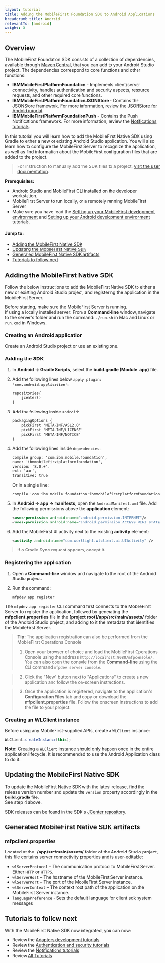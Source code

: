 ```yaml
---
layout: tutorial
title: Adding the MobileFirst Foundation SDK to Android Applications
breadcrumb_title: Android
relevantTo: [android]
weight: 3
---
```

## Overview
The MobileFirst Foundation SDK consists of a collection of dependencies, available through [Maven Central](http://search.maven.org/), that you can add to your Android Studio project. The dependencies correspond to core functions and other functions:

* **IBMMobileFirstPlatformFoundation** - Implements client/server connectivity, handles authentication and security aspects, resource requests, and other required core functions.
* **IBMMobileFirstPlatformFoundationJSONStore** - Contains the JSONStore framework. For more information, review the [JSONStore for Andoid tutorial](../../using-the-mfpf-sdk/jsonstore-android/).
* **IBMMobileFirstPlatformFoundationPush** - Contains the Push Notifications framework. For more information, review the [Notifications tutorials](../../notifications/).

In this tutorial you will learn how to add the MobileFirst Native SDK using Gradle to either a new or existing Android Studio application. You will also learn how to configure the MobileFirst Server to recognize the application, as well as find information about the MobileFirst configuration files that are added to the project.

> For instruction to manually add the SDK files to a project, [visit the user documentation](http://www-01.ibm.com/support/knowledgecenter/SSHS8R_8.0.0/wl_welcome.html).

**Prerequisites:**

- Android Studio and MobileFirst CLI installed on the developer workstation.  
- MobileFirst Server to run locally, or a remotely running MobileFirst Server
- Make sure you have read the [Setting up your MobileFirst development environment](../../setting-up-your-development-environment/mobilefirst-development-environment) and [Setting up your Android development environment](../../setting-up-your-development-environment/android-development-environment) tutorials.

#### Jump to:

- [Adding the MobileFirst Native SDK](#adding-the-mobilefirst-native-sdk)
- [Updating the MobileFirst Native SDK](#updating-the-mobilefirst-native-sdk)
- [Generated MobileFirst Native SDK artifacts](#generated-mobilefirst-native-sdk-artifacts)
- [Tutorials to follow next](#tutorials-to-follow-next)

## Adding the MobileFirst Native SDK
Follow the below instructions to add the MobileFirst Native SDK to either a new or existing Android Studio project, and registering the application in the MobileFirst Server.

Before starting, make sure the MobileFirst Server is running.  
If using a locally installed server: From a **Command-line** window, navigate to the server's folder and run the command: `./run.sh` in Mac and Linux or `run.cmd` in Windows.

### Creating an Android application
Create an Android Studio project or use an existing one.  

### Adding the SDK

1. In **Android → Gradle Scripts**, select the **build.gradle (Module: app)** file.

2. Add the following lines below `apply plugin: 'com.android.application'`:

    ```xml
    repositories{
        jcenter()
    }
    ```

3. Add the following inside `android`:

    ```xml
    packagingOptions {
        pickFirst 'META-INF/ASL2.0'
        pickFirst 'META-INF/LICENSE'
        pickFirst 'META-INF/NOTICE'
    }
    ```

4. Add the following lines inside `dependencies`:

    ```xml
    compile group: 'com.ibm.mobile.foundation',
    name: 'ibmmobilefirstplatformfoundation',
    version: '8.0.+',
    ext: 'aar',
    transitive: true
    ```

    Or in a single line:

    ```xml
    compile 'com.ibm.mobile.foundation:ibmmobilefirstplatformfoundation:8.0.+'
    ```

5. In **Android → app → manifests**, open the `AndroidManifest.xml` file. Add the following permissions above the **application** element:

    ```xml
    <uses-permission android:name="android.permission.INTERNET"/>
    <uses-permission android:name="android.permission.ACCESS_WIFI_STATE"/>
    ```
6. Add the MobileFirst UI activity next to the existing **activity** element:

    ```xml
    <activity android:name="com.worklight.wlclient.ui.UIActivity" />
    ```

> If a Gradle Sync request appears, accept it.

### Registering the application
1. Open a **Command-line** window and navigate to the root of the Android Studio project.  

2. Run the command:

    ```bash
    mfpdev app register
    ```

The `mfpdev app register` CLI command first connects to the MobileFirst Server to register the application, followed by generating the **mfpclient.properties** file in the **[project root]/app/src/main/assets/** folder of the Android Studio project, and adding to it the metadata that identifies the MobileFirst Server.

> <span class="glyphicon glyphicon-info-sign" aria-hidden="true"></span> **Tip:** The application registration can also be performed from the MobileFirst Operations Console:    
>
> 1. Open your browser of choice and load the MobileFirst Operations Console using the address `http://localhost:9080/mfpconsole/`. You can also open the console from the **Command-line** using the CLI command `mfpdev server console`.

> 2. Click the "New" button next to "Applications" to create a new application and follow the on-screen instructions.  

> 3. Once the application is registered, navigate to the application's **Configuration Files** tab and copy or download the **mfpclient.properties** file. Follow the onscreen instructions to add the file to your project.

### Creating an WLClient instance
Before using any MobileFirst-supplied APIs, create a `WLClient` instance:

```java
WLClient.createInstance(this);
```

**Note:** Creating a `WLClient` instance should only happen once in the entire application lifecycle. It is recommended to use the Android Application class to do it.

## Updating the MobileFirst Native SDK
To update the MobileFirst Native SDK with the latest release, find the release version number and update the `version` property accordingly in the **build.gradle** file.  
See step 4 above.

SDK releases can be found in the SDK's [JCenter repository](https://bintray.com/bintray/jcenter/com.ibm.mobile.foundation%3Aibmmobilefirstplatformfoundation/view#).

## Generated MobileFirst Native SDK artifacts

### mfpclient.properties
Located at the **./app/src/main/assets/** folder of the Android Studio project, this file contains server connectivity properties and is user-editable:

- `wlServerProtocol` – The communication protocol to MobileFirst Server. Either `HTTP` or `HTTPS`.
- `wlServerHost` – The hostname of the MobileFirst Server instance.
- `wlServerPort` – The port of the MobileFirst Server instance.
- `wlServerContext` – The context root path of the application on the MobileFirst Server instance.
- `languagePreference` - Sets the default language for client sdk system messages

## Tutorials to follow next
With the MobileFirst Native SDK now integrated, you can now:

- Review the [Adapters development tutorials](../../adapters/)
- Review the [Authentication and security tutorials](../../authentication-and-security/)
- Review the [Notifications tutorials](../../notifications/)
- Review [All Tutorials](../../all-tutorials)
